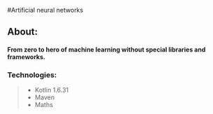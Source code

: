 #Artificial neural networks

## About:
#### From zero to hero of machine learning without special libraries and frameworks.

### Technologies:
> * Kotlin 1.6.31
> * Maven
> * Maths